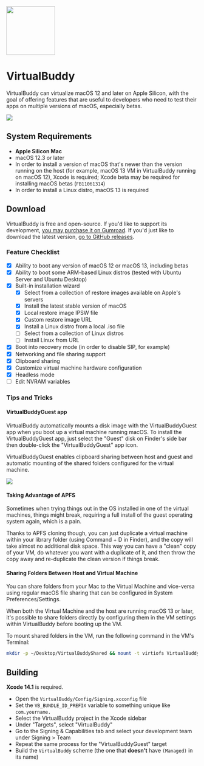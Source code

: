 <img src="./assets/VirtualBuddyIcon.png" width="128" />

# VirtualBuddy

VirtualBuddy can virtualize macOS 12 and later on Apple Silicon, with the goal of offering features that are useful to developers who need to test their apps on multiple versions of macOS, especially betas.

![](./assets/Showcase.jpg)

## System Requirements

- **Apple Silicon Mac**
- macOS 12.3 or later
- In order to install a version of macOS that's newer than the version running on the host (for example, macOS 13 VM in VirtualBuddy running on macOS 12), Xcode is required; Xcode beta may be required for installing macOS betas (`FB11061314`)
- In order to install a Linux distro, macOS 13 is required

## Download

VirtualBuddy is free and open-source. If you'd like to support its development, [you may purchase it on Gumroad](https://insidegui.gumroad.com/l/virtualbuddy). If you'd just like to download the latest version, [go to GitHub releases](https://github.com/insidegui/VirtualBuddy/releases/latest).

### Feature Checklist

- [x] Ability to boot any version of macOS 12 or macOS 13, including betas
- [x] Ability to boot some ARM-based Linux distros (tested with Ubuntu Server and Ubuntu Desktop)
- [x] Built-in installation wizard
	- [x] Select from a collection of restore images available on Apple's servers
	- [x] Install the latest stable version of macOS
	- [x] Local restore image IPSW file
	- [x] Custom restore image URL
	- [x] Install a Linux distro from a local .iso file
	- [ ] Select from a collection of Linux distros
	- [ ] Install Linux from URL
- [x] Boot into recovery mode (in order to disable SIP, for example)
- [x] Networking and file sharing support
- [x] Clipboard sharing
- [x] Customize virtual machine hardware configuration
- [x] Headless mode
- [ ] Edit NVRAM variables

### Tips and Tricks

#### VirtualBuddyGuest app

VirtualBuddy automatically mounts a disk image with the VirtualBuddyGuest app when you boot up a virtual machine running macOS. To install the VirtualBuddyGuest app, just select the "Guest" disk on Finder's side bar then double-click the "VirtualBuddyGuest" app icon.

VirtualBuddyGuest enables clipboard sharing between host and guest and automatic mounting of the shared folders configured for the virtual machine.

![](./assets/GuestApp.jpg)

#### Taking Advantage of APFS

Sometimes when trying things out in the OS installed in one of the virtual machines, things might break, requiring a full install of the guest operating system again, which is a pain.

Thanks to APFS cloning though, you can just duplicate a virtual machine within your library folder (using Command + D in Finder), and the copy will take almost no additional disk space. This way you can have a "clean" copy of your VM, do whatever you want with a duplicate of it, and then throw the copy away and re-duplicate the clean version if things break.

#### Sharing Folders Between Host and Virtual Machine

You can share folders from your Mac to the Virtual Machine and vice-versa using regular macOS file sharing that can be configured in System Preferences/Settings.

When both the Virtual Machine and the host are running macOS 13 or later, it's possible to share folders directly by configuring them in the VM settings within VirtualBuddy before booting up the VM.

To mount shared folders in the VM, run the following command in the VM's Terminal:

```bash
mkdir -p ~/Desktop/VirtualBuddyShared && mount -t virtiofs VirtualBuddyShared ~/Desktop/VirtualBuddyShared
```

## Building

**Xcode 14.1** is required.

- Open the `VirtualBuddy/Config/Signing.xcconfig` file
- Set the `VB_BUNDLE_ID_PREFIX` variable to something unique like `com.yourname.`
- Select the VirtualBuddy project in the Xcode sidebar
- Under "Targets", select "VirtualBuddy"
- Go to the Signing & Capabilities tab and select your development team under Signing > Team
- Repeat the same process for the "VirtualBuddyGuest" target
- Build the `VirtualBuddy` scheme (the one that **doesn't** have `(Managed)` in its name)
